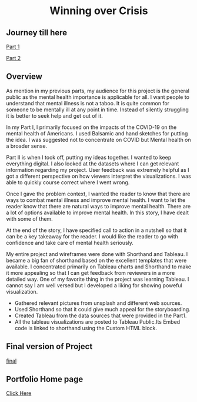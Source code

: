 <div align="center"><h1><b>Winning over Crisis</b></h1></div>

## Journey till here

 [Part 1](https://lala-data.github.io/cmustudent-repository/mentalhealth_part1.html)  

 [Part 2](https://lala-data.github.io/cmustudent-repository/mentalhealth_part2.html)  
 
 
 ## Overview

As mention in my previous parts, my audience for this project is the general public as the mental health importance is applicable for all. I want people to understand that mental illness is not a taboo. It is quite common for someone to be mentally ill at any point in time. Instead of silently struggling it is better to seek help and get out of it. 

In my Part I,  I  primarily focused on the impacts of the COVID-19 on the mental health of Americans.  I used Balsamic and hand sketches for putting the idea. I was suggested not to concentrate on COVID but Mental health on a broader sense.

Part II is when I took off, putting my ideas together. I wanted to keep everything digital.  I also looked at the datasets where I can get relevant information regarding my project. User feedback was extremely helpful as I got a different perspective on how viewers interpret the visualizations. I was able to quickly course correct where I went wrong.

Once I gave the problem context, I wanted the reader to know that there are ways to combat mental illness and improve mental health. I want to let the reader know that there are natural ways to improve mental health. There are a lot of options available to improve mental health. In this story, I have dealt with some of them.

At the end of the story, I have specified call to action in a nutshell so that it can be a key takeaway for the reader. I would like the reader to go with confidence and take care of mental health seriously.

My entire project and wireframes were done with Shorthand and Tableau. I became a big fan of shorthand based on the excellent templates that were available.   I concentrated primarily on Tableau charts and Shorthand to make it more appealing so that I can get feedback from reviewers in a more detailed way.  One of my favorite thing in the project was learning Tableau. I cannot say I am well versed but I developed a liking for showing poweful visualization.

* Gathered relevant pictures from unsplash and different web sources.   
* Used Shorthand so that it could give much appeal for the storyboarding.  
* Created Tableau from the data sources that were provided in the Part1.  
* All the tableau visualizations are posted to Tableau Public.Its Embed code is linked to shorthand using the Custom HTML block.  

## Final version of Project
 [final](https://preview.shorthand.com/rlsvhtFJnpE6mP0u) 
 
## Portfolio Home page 
[Click Here](https://lala-data.github.io/cmustudent-repository/) 
